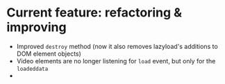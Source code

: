 # Current feature: refactoring & improving

- Improved `destroy` method (now it also removes lazyload's additions to DOM element objects)
- Video elements are no longer listening for `load` event, but only for the `loadeddata` 
- 